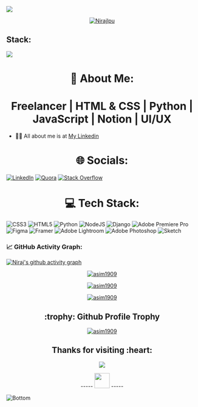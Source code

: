 ![](assets/Bottom_up.svg)

<!-- ================ my-ticker =================== --> 


<p align="center"> 
<a href="https://readme-typing-svg.herokuapp.com"><img src="https://readme-typing-svg.herokuapp.com?color=%2336BCF7&center=true&vCenter=true&width=600&lines=Hi+there+👋,+I+am+Niraj+Kumar;+Welcome+to+My+Profile+!;Always+learning+new+things+!+!+!" alt="Nirajlpu" /></a>
</p>

<!-- ---------------------------------------------------------------------------------------------------------------------------------- -->



<!-- ---------------------------------------------------------------------------------------------------------------------------------- -->


## Stack:

<img src="/assets/stack-js.gif"/>

<!-- ---------------------------------------------------------------------------------------------------------------------------------- -->


# <h1 align="center">💫 About Me: </h1>
<h1 align="center"> Freelancer | HTML & CSS | Python | JavaScript | Notion | UI/UX </h1>

- 👨‍💻 All about me is at [My Linkedin]([https://www.linkedin.com/in//](https://www.linkedin.com/in/niraj46/))

<!-- ---------------------------------------------------------------------------------------------------------------------------------- -->



<!-- ---------------------------------------------------------------------------------------------------------------------------------- -->


# <h1 align="center"> 🌐 Socials: </h1>
[![LinkedIn](https://img.shields.io/badge/LinkedIn-%230077B5.svg?logo=linkedin&logoColor=white)](https://linkedin.com/in/asim-rana/) [![Quora](https://img.shields.io/badge/Quora-%23B92B27.svg?logo=Quora&logoColor=white)](https://quora.com/profile/Asim-Rana-73) [![Stack Overflow](https://img.shields.io/badge/-Stackoverflow-FE7A16?logo=stack-overflow&logoColor=white)](https://stackoverflow.com/users/20802475)

<!-- ---------------------------------------------------------------------------------------------------------------------------------- -->


# <h1 align="center"> 💻 Tech Stack: </h1>
![CSS3](https://img.shields.io/badge/css3-%231572B6.svg?style=for-the-badge&logo=css3&logoColor=white) ![HTML5](https://img.shields.io/badge/html5-%23E34F26.svg?style=for-the-badge&logo=html5&logoColor=white) ![Python](https://img.shields.io/badge/python-3670A0?style=for-the-badge&logo=python&logoColor=ffdd54)  ![NodeJS](https://img.shields.io/badge/node.js-6DA55F?style=for-the-badge&logo=node.js&logoColor=white) ![Django](https://img.shields.io/badge/django-%23092E20.svg?style=for-the-badge&logo=django&logoColor=white) ![Adobe Premiere Pro](https://img.shields.io/badge/Adobe%20Premiere%20Pro-9999FF.svg?style=for-the-badge&logo=Adobe%20Premiere%20Pro&logoColor=white) ![Figma](https://img.shields.io/badge/figma-%23F24E1E.svg?style=for-the-badge&logo=figma&logoColor=white) ![Framer](https://img.shields.io/badge/Framer-black?style=for-the-badge&logo=framer&logoColor=blue) ![Adobe Lightroom](https://img.shields.io/badge/Adobe%20Lightroom-31A8FF.svg?style=for-the-badge&logo=Adobe%20Lightroom&logoColor=white) ![Adobe Photoshop](https://img.shields.io/badge/adobephotoshop-%2331A8FF.svg?style=for-the-badge&logo=adobephotoshop&logoColor=white) ![Sketch](https://img.shields.io/badge/Sketch-FFB387?style=for-the-badge&logo=sketch&logoColor=black)

<!-- ---------------------------------------------------------------------------------------------------------------------------------- -->


<!--   GitHub stats graph -->
### 📈 GitHub Activity Graph:
[![Niraj's github activity graph](https://github-readme-activity-graph.cyclic.app/graph?username=Nirajlpu&theme=github-compact)](https://github.com/asim1909/github-readme-activity-graph)


<!-- ---------------------------------------------------------------------------------------------------------------------------------- -->

<p align="center"> 
<a href="https://github-readme-stats.vercel.app"><img src="https://github-readme-stats.vercel.app/api?username=Nirajlpu&show_icons=true&theme=radical" alt="asim1909" /></a>
</p>


<!-- ---------------------------------------------------------------------------------------------------------------------------------- -->

<p align="center"> 
<a href="https://github-readme-streak-stats.herokuapp.com"><img src="https://github-readme-streak-stats.herokuapp.com/?user=Nirajlpu&theme=radical&hide_border=false)" alt="asim1909" /></a>
</p>

<!-- ---------------------------------------------------------------------------------------------------------------------------------- -->

<p align="center"> 
<a href="https://github-readme-stats.vercel.app"><img src="https://github-readme-stats.vercel.app/api/top-langs/?username=Nirajlpu&theme=radical&hide_border=false&include_all_commits=false&count_private=false&layout=compact" alt="asim1909" /></a>
</p>

<!-- ---------------------------------------------------------------------------------------------------------------------------------- -->

<h2 align="center"> :trophy: Github Profile Trophy </h1>

<p align="center"> 
<a href="https://github.com/ryo-ma/github-profile-trophy"><img src="https://github-profile-trophy.vercel.app/?username=n=Nirajlpu&theme=radical" alt="asim1909" /></a>
</p>

<!-- ---------------------------------------------------------------------------------------------------------------------------------- -->

<h2 align="center"> Thanks for visiting :heart: </h1>

<p align="center"> 
<img src="https://profile-counter.glitch.me/Nirajlpu/count.svg"> 
</p>

<!-- ---------------------------------------------------------------------------------------------------------------------------------- -->

<div align="center" width="150">
  ----- <a href="#"><img src="https://media.giphy.com/media/ZCN6F3FAkwsyOGU2RS/giphy.gif" width="40" /></a> -----
</div>

<!-- ---------------------------------------------------------------------------------------------------------------------------------- -->


![Bottom](assets/Bottom_down.svg)
